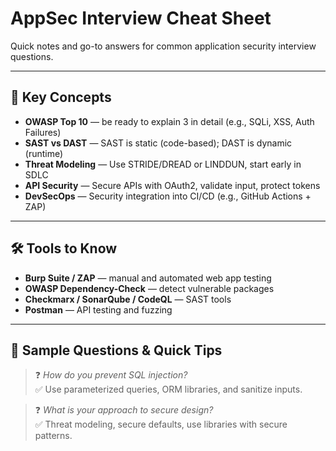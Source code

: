 # AppSec Interview Cheat Sheet

Quick notes and go-to answers for common application security interview questions.

---

## 🔑 Key Concepts

- **OWASP Top 10** — be ready to explain 3 in detail (e.g., SQLi, XSS, Auth Failures)
- **SAST vs DAST** — SAST is static (code-based); DAST is dynamic (runtime)
- **Threat Modeling** — Use STRIDE/DREAD or LINDDUN, start early in SDLC
- **API Security** — Secure APIs with OAuth2, validate input, protect tokens
- **DevSecOps** — Security integration into CI/CD (e.g., GitHub Actions + ZAP)

---

## 🛠️ Tools to Know

- **Burp Suite / ZAP** — manual and automated web app testing
- **OWASP Dependency-Check** — detect vulnerable packages
- **Checkmarx / SonarQube / CodeQL** — SAST tools
- **Postman** — API testing and fuzzing

---

## 🧠 Sample Questions & Quick Tips

> ❓ *How do you prevent SQL injection?*  
✅ Use parameterized queries, ORM libraries, and sanitize inputs.

> ❓ *What is your approach to secure design?*  
✅ Threat modeling, secure defaults, use libraries with secure patterns.
